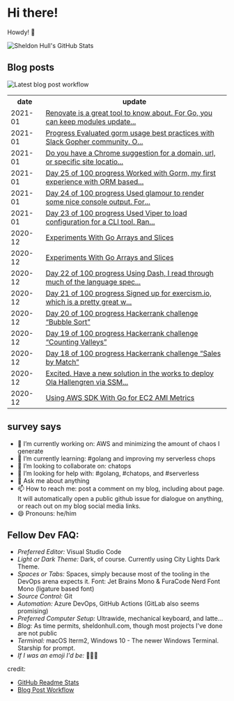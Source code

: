 # Hi there! 

Howdy! 👋 

![Sheldon Hull's GitHub Stats](https://github-readme-stats.vercel.app/api?username=sheldonhull&theme=tokyonight&count_private=true&show_icons=true)

## Blog posts

![Latest blog post workflow](https://github.com/sheldonhull/sheldonhull/workflows/Latest%20blog%20post%20workflow/badge.svg)
<table style="width:100%">
  <tr>
    <th>date</th>
    <th>update</th>
  </tr>
<!-- BLOG-POST-LIST:START -->
<tr><td>2021-01</td><td><a href="https://www.sheldonhull.com/microblog/leverage-renovate-for-easy-dependency-updates/">Renovate is a great tool to know about. For Go, you can keep modules update...</a></td></tr>
<tr><td>2021-01</td><td><a href="https://www.sheldonhull.com/microblog/go-r1-day-26/">Progress Evaluated gorm usage best practices with Slack Gopher community. O...</a></td></tr>
<tr><td>2021-01</td><td><a href="https://www.sheldonhull.com/microblog/remove-chrome-autocomplete-suggestion/">Do you have a Chrome suggestion for a domain, url, or specific site locatio...</a></td></tr>
<tr><td>2021-01</td><td><a href="https://www.sheldonhull.com/microblog/go-r1-day-25/">Day 25 of 100 progress Worked with Gorm, my first experience with ORM based...</a></td></tr>
<tr><td>2021-01</td><td><a href="https://www.sheldonhull.com/microblog/go-r1-day-24/">Day 24 of 100 progress Used glamour to render some nice console output. For...</a></td></tr>
<tr><td>2021-01</td><td><a href="https://www.sheldonhull.com/microblog/go-r1-day-23/">Day 23 of 100 progress Used Viper to load configuration for a CLI tool. Ran...</a></td></tr>
<tr><td>2020-12</td><td><a href="https://www.sheldonhull.com/blog/experiments-with-go-arrays-and-slices/">Experiments With Go Arrays and Slices</a></td></tr>
<tr><td>2020-12</td><td><a href="https://dev.to/sheldonhull/experiments-with-go-arrays-and-slices-5b5n">Experiments With Go Arrays and Slices</a></td></tr>
<tr><td>2020-12</td><td><a href="https://www.sheldonhull.com/microblog/go-r1-day-22/">Day 22 of 100 progress Using Dash, I read through much of the language spec...</a></td></tr>
<tr><td>2020-12</td><td><a href="https://www.sheldonhull.com/microblog/go-r1-day-21/">Day 21 of 100 progress Signed up for exercism.io, which is a pretty great w...</a></td></tr>
<tr><td>2020-12</td><td><a href="https://www.sheldonhull.com/microblog/go-r1-day-20/">Day 20 of 100 progress Hackerrank challenge &ldquo;Bubble Sort&rdquo;</a></td></tr>
<tr><td>2020-12</td><td><a href="https://www.sheldonhull.com/microblog/go-r1-day-19/">Day 19 of 100 progress Hackerrank challenge &ldquo;Counting Valleys&rdquo;</a></td></tr>
<tr><td>2020-12</td><td><a href="https://www.sheldonhull.com/microblog/go-r1-day-18/">Day 18 of 100 progress Hackerrank challenge &ldquo;Sales by Match&rdquo;</a></td></tr>
<tr><td>2020-12</td><td><a href="https://www.sheldonhull.com/microblog/sql-server-meets-aws-systems-manager/">Excited. Have a new solution in the works to deploy Ola Hallengren via SSM...</a></td></tr>
<tr><td>2020-12</td><td><a href="https://www.sheldonhull.com/blog/using-aws-sdk-with-go-for-ec2-ami-metrics/">Using AWS SDK With Go for EC2 AMI Metrics</a></td></tr>

<!-- BLOG-POST-LIST:END -->
</table>

## survey says 

- 🔭  I’m currently working on: AWS and minimizing the amount of chaos I generate
- 🌱  I’m currently learning: #golang and improving my serverless chops
- 👯  I’m looking to collaborate on: chatops
- 🤔  I’m looking for help with: #golang, #chatops, and #serverless
- 💬  Ask me about anything
- 📫  How to reach me: post a comment on my blog, including about page. It will automatically open a public github issue for dialogue on anything, or reach out on my blog social media links.
- 😄  Pronouns: he/him


## Fellow Dev FAQ:

- _Preferred Editor:_ Visual Studio Code
- _Light or Dark Theme:_ Dark, of course. Currently using City Lights Dark Theme.
- _Spaces or Tabs:_ Spaces, simply because most of the tooling in the DevOps arena expects it. Font: Jet Brains Mono & FuraCode Nerd Font Mono (ligature based font)
- _Source Control:_ Git
- _Automation:_ Azure DevOps, GitHub Actions (GitLab also seems promising)
- _Preferred Computer Setup:_ Ultrawide, mechanical keyboard, and latte...
- _Blog:_ As time permits, sheldonhull.com, though most projects I've done are not public 
- _Terminal:_ macOS Iterm2, Windows 10 - The newer Windows Terminal. Starship for prompt.
- _If I was an emoji I'd be:_ 🌮🌮🌮


credit:
* [GitHub Readme Stats](https://github.com/anuraghazra/github-readme-stats)
* [Blog Post Workflow](https://github.com/gautamkrishnar/blog-post-workflow)
